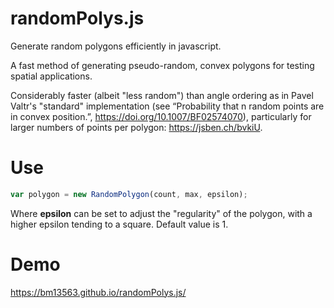 # randomPolys.js
Generate random polygons efficiently in javascript. 

A fast method of generating pseudo-random, convex polygons for testing spatial applications.

Considerably faster (albeit "less random") than angle ordering as in Pavel Valtr's "standard" implementation (see “Probability that n random points are in convex position.”, https://doi.org/10.1007/BF02574070), particularly for larger numbers of points per polygon: https://jsben.ch/bvkiU.


# Use
```javascript
var polygon = new RandomPolygon(count, max, epsilon);
```
Where <strong>epsilon</strong> can be set to adjust the "regularity" of the polygon, with a higher epsilon tending to a square. Default value is 1.

# Demo
https://bm13563.github.io/randomPolys.js/

